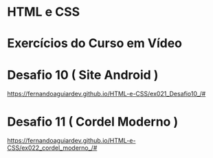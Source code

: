 # HTML e CSS 
# Exercícios do Curso em Vídeo
 
 
 # Desafio 10 ( Site Android )
 https://fernandoaguiardev.github.io/HTML-e-CSS/ex021_Desafio10_/#

 # Desafio 11 ( Cordel Moderno )
 https://fernandoaguiardev.github.io/HTML-e-CSS/ex022_cordel_moderno_/#
